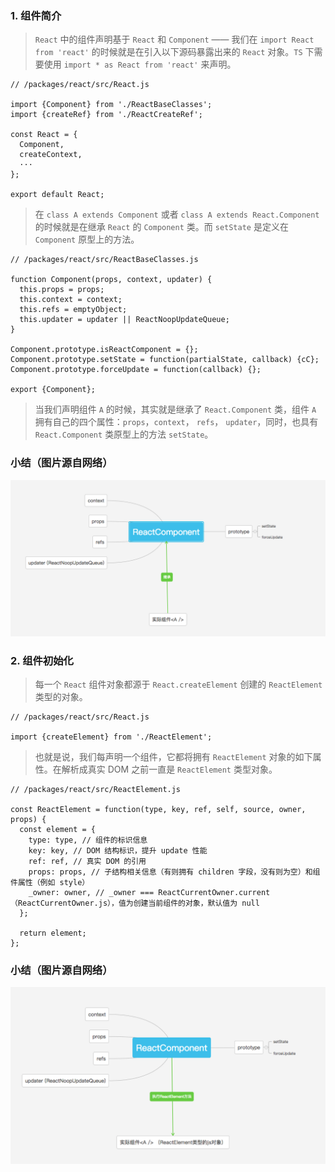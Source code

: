 ### 1. 组件简介
  > `React` 中的组件声明基于 `React` 和 `Component` —— 我们在 `import React from 'react'` 的时候就是在引入以下源码暴露出来的 `React` 对象。`TS` 下需要使用 `import * as React from 'react'` 来声明。

  ```
  // /packages/react/src/React.js

  import {Component} from './ReactBaseClasses';
  import {createRef} from './ReactCreateRef';

  const React = {
    Component,
    createContext,
    ···
  };

  export default React;
  ```
  > 在 `class A extends Component` 或者 `class A extends React.Component` 的时候就是在继承 `React` 的 `Component` 类。而 `setState` 是定义在 `Component` 原型上的方法。

  ```
  // /packages/react/src/ReactBaseClasses.js

  function Component(props, context, updater) {
    this.props = props;
    this.context = context;
    this.refs = emptyObject;
    this.updater = updater || ReactNoopUpdateQueue;
  }

  Component.prototype.isReactComponent = {};
  Component.prototype.setState = function(partialState, callback) {cC};
  Component.prototype.forceUpdate = function(callback) {};

  export {Component};
  ```
  > 当我们声明组件 `A` 的时候，其实就是继承了 `React.Component` 类，组件 `A` 拥有自己的四个属性：`props`，`context`， `refs`， `updater`，同时，也具有 `React.Component` 类原型上的方法 `setState`。

### 小结（图片源自网络）
![image](./React-picture/161da3ac88e17b3e)

### 2. 组件初始化
> 每一个 `React` 组件对象都源于 `React.createElement` 创建的 `ReactElement` 类型的对象。

```
// /packages/react/src/React.js

import {createElement} from './ReactElement';
```

> 也就是说，我们每声明一个组件，它都将拥有 `ReactElement` 对象的如下属性。在解析成真实 DOM 之前一直是 `ReactElement` 类型对象。

```
// /packages/react/src/ReactElement.js

const ReactElement = function(type, key, ref, self, source, owner, props) {
  const element = {
    type: type, // 组件的标识信息
    key: key, // DOM 结构标识，提升 update 性能
    ref: ref, // 真实 DOM 的引用
    props: props, // 子结构相关信息（有则拥有 children 字段，没有则为空）和组件属性（例如 style）
    _owner: owner, // _owner === ReactCurrentOwner.current（ReactCurrentOwner.js），值为创建当前组件的对象，默认值为 null
  };

  return element;
};
```

### 小结（图片源自网络）
![image](./React-picture/161da4dc2977eb50)


